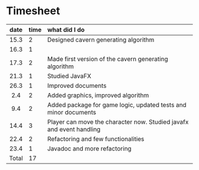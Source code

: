 # Timesheet 

| date | time | what did I do|
| :----:|:-----| :-----|
| 15.3 | 2    | Designed cavern generating algorithm|
| 16.3 | 1 | |
| 17.3 | 2   | Made first version of the cavern generating algorithm|
| 21.3 | 1 | Studied JavaFX|
| 26.3 | 1 | Improved documents|
|2.4|2| Added graphics, improved algorithm|
|9.4|2|Added package for game logic, updated tests and minor documents|
|14.4|3|Player can move the character now. Studied javafx and event handling|
|22.4|2|Refactoring and few functionalities|
|23.4|1|Javadoc and more refactoring|
|Total|17|
